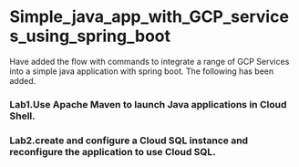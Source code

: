 # Simple_java_app_with_GCP_services_using_spring_boot

Have added the flow with commands to integrate a range of GCP Services into a simple java application with spring boot. The following has been added.

### Lab1.Use Apache Maven to launch Java applications in Cloud Shell.
### Lab2.create and configure a Cloud SQL instance and reconfigure the application to use Cloud SQL.
